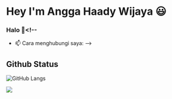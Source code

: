 # Hey I'm Angga Haady Wijaya :smiley:
### Halo 👋<!-- 
- 📫 Cara menghubungi saya:
-->

## Github Status
![GitHub Langs](https://github-readme-stats.vercel.app/api/top-langs/?username=angga150&layout=compact&theme=blue-green)

<img src="{https://img.shields.io/badge/Instagram-E4405F?style=for-the-badge&logo=instagram&logoColor=white}" />
